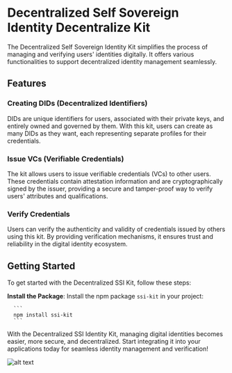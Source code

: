 # Decentralized Self Sovereign Identity Decentralize Kit

The Decentralized Self Sovereign Identity Kit simplifies the process of managing and verifying users' identities digitally. It offers various functionalities to support decentralized identity management seamlessly.

## Features

### Creating DIDs (Decentralized Identifiers)

DIDs are unique identifiers for users, associated with their private keys, and entirely owned and governed by them. With this kit, users can create as many DIDs as they want, each representing separate profiles for their credentials.

### Issue VCs (Verifiable Credentials)

The kit allows users to issue verifiable credentials (VCs) to other users. These credentials contain attestation information and are cryptographically signed by the issuer, providing a secure and tamper-proof way to verify users' attributes and qualifications.

### Verify Credentials

Users can verify the authenticity and validity of credentials issued by others using this kit. By providing verification mechanisms, it ensures trust and reliability in the digital identity ecosystem.

## Getting Started

To get started with the Decentralized SSI Kit, follow these steps:

   **Install the Package**: Install the npm package `ssi-kit` in your project:

      ```
      npm install ssi-kit
      ```

With the Decentralized SSI Identity Kit, managing digital identities becomes easier, more secure, and decentralized. Start integrating it into your applications today for seamless identity management and verification!

![alt text](image.png)
